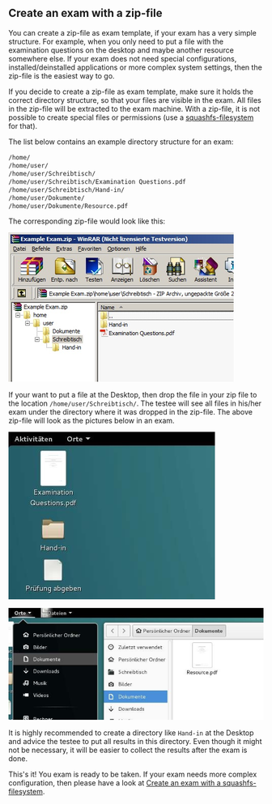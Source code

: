 ## Create an exam with a zip-file

You can create a zip-file as exam template, if your exam has a very simple structure. For example, when you only need to put a file with the examination questions on the desktop and maybe another resource somewhere else. If your exam does not need special configurations, installed/deinstalled applications or more complex system settings, then the zip-file is the easiest way to go.

If you decide to create a zip-file as exam template, make sure it holds the correct directory structure, so that your files are visible in the exam. All files in the zip-file will be extracted to the exam machine. With a zip-file, it is not possible to create special files or permissions (use a [squashfs-filesystem](create-squashfs-exam-file.md) for that).

The list below contains an example directory structure for an exam:

    /home/
    /home/user/
    /home/user/Schreibtisch/
    /home/user/Schreibtisch/Examination Questions.pdf
    /home/user/Schreibtisch/Hand-in/
    /home/user/Dokumente/
    /home/user/Dokumente/Resource.pdf

The corresponding zip-file would look like this:

![Example zip-file](img/zipfile.jpg)

If your want to put a file at the Desktop, then drop the file in your zip file to the location `/home/user/Schreibtisch/`. The testee will see all files in his/her exam under the directory where it was dropped in the zip-file. The above zip-file will look as the pictures below in an exam.

![Example Desktop 1](img/desktop.jpg)

![Example Desktop 2](img/desktop2.jpg)

It is highly recommended to create a directory like `Hand-in` at the Desktop and advice the testee to put all results in this directory. Even though it might not be necessary, it will be easier to collect the results after the exam is done.

This's it! You exam is ready to be taken. If your exam needs more complex configuration, then please have a look at [Create an exam with a squashfs-filesystem](create-squashfs-exam-file.md).